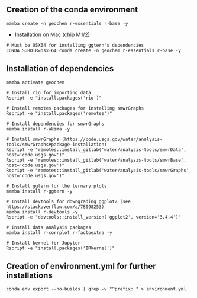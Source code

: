 ## Creation of the conda environment

```{bash}
mamba create -n geochem r-essentials r-base -y
```

* Installation on Mac (chip M1/2)

```{bash}
# Must be OSX64 for installing ggtern's dependencies
CONDA_SUBDIR=osx-64 conda create -n geochem r-essentials r-base -y
```


## Installation of dependencies

```{bash}
mamba activate geochem

# Install rio for importing data
Rscript -e "install.packages('rio')"

# Install remotes packages for installing smwrGraphs
Rscript -e "install.packages('remotes')"

# Install dependencies for smwrGraphs
mamba install r-akima -y

# Install smwrGraphs (https://code.usgs.gov/water/analysis-tools/smwrGraphs#package-installation)
Rscript -e "remotes::install_gitlab('water/analysis-tools/smwrData', host='code.usgs.gov')"
Rscript -e "remotes::install_gitlab('water/analysis-tools/smwrBase', host='code.usgs.gov')"
Rscript -e "remotes::install_gitlab('water/analysis-tools/smwrGraphs', host='code.usgs.gov')"

# Install ggtern for the ternary plots
mamba install r-ggtern -y

# Install devtools for downgrading ggplot2 (see https://stackoverflow.com/a/78098253)
mamba install r-devtools -y
Rscript -e "devtools::install_version('ggplot2', version='3.4.4')"

# Install data analysis packages
mamba install r-corrplot r-factoextra -y

# Install kernel for Jupyter
Rscript -e "install.packages('IRkernel')"
```


## Creation of environment.yml for further installations
```{bash}
conda env export --no-builds | grep -v "^prefix: " > environment.yml
```
